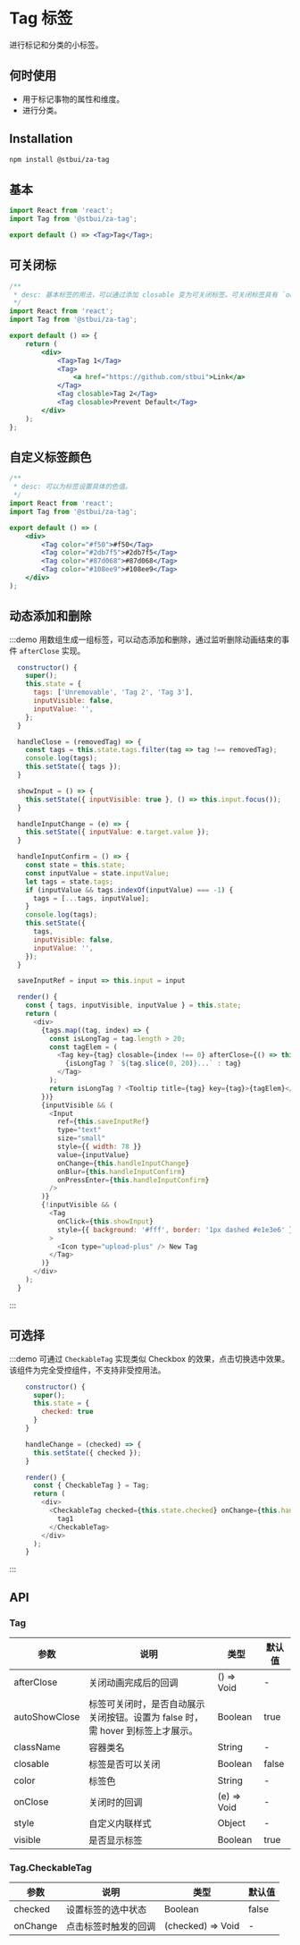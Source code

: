 # Tag 标签

进行标记和分类的小标签。

## 何时使用

-   用于标记事物的属性和维度。
-   进行分类。

## Installation

```sh
npm install @stbui/za-tag
```

## 基本

```jsx
import React from 'react';
import Tag from '@stbui/za-tag';

export default () => <Tag>Tag</Tag>;
```

## 可关闭标

```jsx
/**
 * desc: 基本标签的用法，可以通过添加 closable 变为可关闭标签。可关闭标签具有 `onClose` `afterClose` 两个事件。
 */
import React from 'react';
import Tag from '@stbui/za-tag';

export default () => {
    return (
        <div>
            <Tag>Tag 1</Tag>
            <Tag>
                <a href="https://github.com/stbui">Link</a>
            </Tag>
            <Tag closable>Tag 2</Tag>
            <Tag closable>Prevent Default</Tag>
        </div>
    );
};
```

## 自定义标签颜色

```jsx
/**
 * desc: 可以为标签设置具体的色值。
 */
import React from 'react';
import Tag from '@stbui/za-tag';

export default () => (
    <div>
        <Tag color="#f50">#f50</Tag>
        <Tag color="#2db7f5">#2db7f5</Tag>
        <Tag color="#87d068">#87d068</Tag>
        <Tag color="#108ee9">#108ee9</Tag>
    </div>
);
```

## 动态添加和删除

:::demo 用数组生成一组标签，可以动态添加和删除，通过监听删除动画结束的事件 `afterClose` 实现。

```js
  constructor() {
    super();
    this.state = {
      tags: ['Unremovable', 'Tag 2', 'Tag 3'],
      inputVisible: false,
      inputValue: '',
    };
  }

  handleClose = (removedTag) => {
    const tags = this.state.tags.filter(tag => tag !== removedTag);
    console.log(tags);
    this.setState({ tags });
  }

  showInput = () => {
    this.setState({ inputVisible: true }, () => this.input.focus());
  }

  handleInputChange = (e) => {
    this.setState({ inputValue: e.target.value });
  }

  handleInputConfirm = () => {
    const state = this.state;
    const inputValue = state.inputValue;
    let tags = state.tags;
    if (inputValue && tags.indexOf(inputValue) === -1) {
      tags = [...tags, inputValue];
    }
    console.log(tags);
    this.setState({
      tags,
      inputVisible: false,
      inputValue: '',
    });
  }

  saveInputRef = input => this.input = input

  render() {
    const { tags, inputVisible, inputValue } = this.state;
    return (
      <div>
        {tags.map((tag, index) => {
          const isLongTag = tag.length > 20;
          const tagElem = (
            <Tag key={tag} closable={index !== 0} afterClose={() => this.handleClose(tag)}>
              {isLongTag ? `${tag.slice(0, 20)}...` : tag}
            </Tag>
          );
          return isLongTag ? <Tooltip title={tag} key={tag}>{tagElem}</Tooltip> : tagElem;
        })}
        {inputVisible && (
          <Input
            ref={this.saveInputRef}
            type="text"
            size="small"
            style={{ width: 78 }}
            value={inputValue}
            onChange={this.handleInputChange}
            onBlur={this.handleInputConfirm}
            onPressEnter={this.handleInputConfirm}
          />
        )}
        {!inputVisible && (
          <Tag
            onClick={this.showInput}
            style={{ background: '#fff', border: '1px dashed #e1e3e6' }}
          >
            <Icon type="upload-plus" /> New Tag
          </Tag>
        )}
      </div>
    );
  }
```

:::

## 可选择

:::demo 可通过 `CheckableTag` 实现类似 Checkbox 的效果，点击切换选中效果。该组件为完全受控组件，不支持非受控用法。

```js
    constructor() {
      super();
      this.state = {
        checked: true
      }
    }

    handleChange = (checked) => {
      this.setState({ checked });
    }

    render() {
      const { CheckableTag } = Tag;
      return (
        <div>
          <CheckableTag checked={this.state.checked} onChange={this.handleChange}>
            tag1
          </CheckableTag>
        </div>
      );
    }
```

:::

## API

### Tag

| 参数          | 说明                                                                           | 类型        | 默认值 |
| ------------- | ------------------------------------------------------------------------------ | ----------- | ------ |
| afterClose    | 关闭动画完成后的回调                                                           | () => Void  | -      |
| autoShowClose | 标签可关闭时，是否自动展示关闭按钮。设置为 false 时，需 hover 到标签上才展示。 | Boolean     | true   |
| className     | 容器类名                                                                       | String      | -      |
| closable      | 标签是否可以关闭                                                               | Boolean     | false  |
| color         | 标签色                                                                         | String      | -      |
| onClose       | 关闭时的回调                                                                   | (e) => Void | -      |
| style         | 自定义内联样式                                                                 | Object      | -      |
| visible       | 是否显示标签                                                                   | Boolean     | true   |

### Tag.CheckableTag

| 参数     | 说明                 | 类型              | 默认值 |
| -------- | -------------------- | ----------------- | ------ |
| checked  | 设置标签的选中状态   | Boolean           | false  |
| onChange | 点击标签时触发的回调 | (checked) => Void | -      |
